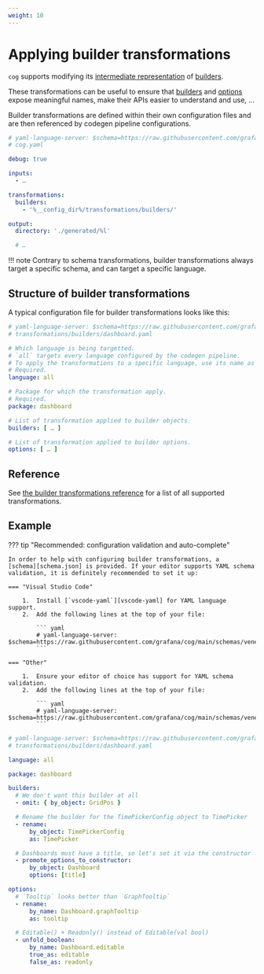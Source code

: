 ```yaml
---
weight: 10
---
```


# Applying builder transformations

`cog` supports modifying its [intermediate representation](../reference/glossary.md#intermediate-representation)
of [builders](../reference/glossary.md#builder).

These transformations can be useful to ensure that [builders](../reference/glossary.md#builder)
and [options](../reference/glossary.md#builder-option) expose meaningful names,
make their APIs easier to understand and use, …

Builder transformations are defined within their own configuration files and are
then referenced by codegen pipeline configurations.

```yaml hl_lines="9-11"
# yaml-language-server: $schema=https://raw.githubusercontent.com/grafana/cog/main/schemas/pipeline.json
# cog.yaml

debug: true

inputs:
  - …

transformations:
  builders:
    - '%__config_dir%/transformations/builders/'

output:
  directory: './generated/%l'

  # …
```

!!! note
    Contrary to schema transformations, builder transformations always
    target a specific schema, and can target a specific language.

## Structure of builder transformations

A typical configuration file for builder transformations looks like this:


```yaml
# yaml-language-server: $schema=https://raw.githubusercontent.com/grafana/cog/main/schemas/veneers.json
# transformations/builders/dashboard.yaml

# Which language is being targetted.
# `all` targets every language configured by the codegen pipeline.
# To apply the transformations to a specific language, use its name as value.
# Required.
language: all

# Package for which the transformation apply.
# Required.
package: dashboard

# List of transformation applied to builder objects.
builders: [ … ]

# List of transformation applied to builder options.
options: [ … ]
```

## Reference

See [the builder transformations reference](../reference/builders_transformations.md) for a list of all supported transformations.

## Example

??? tip "Recommended: configuration validation and auto-complete"

    In order to help with configuring builder transformations, a
    [schema][schema.json] is provided. If your editor supports YAML schema
    validation, it is definitely recommended to set it up:

    === "Visual Studio Code"

        1.  Install [`vscode-yaml`][vscode-yaml] for YAML language support.
        2.  Add the following lines at the top of your file:

            ``` yaml
            # yaml-language-server: $schema=https://raw.githubusercontent.com/grafana/cog/main/schemas/veneers.json
            ```

    === "Other"

        1.  Ensure your editor of choice has support for YAML schema validation.
        2.  Add the following lines at the top of your file:

            ``` yaml
            # yaml-language-server: $schema=https://raw.githubusercontent.com/grafana/cog/main/schemas/veneers.json
            ```

[schema.json]: https://raw.githubusercontent.com/grafana/cog/main/schemas/veneers.json
[vscode-yaml]: https://marketplace.visualstudio.com/items?itemName=redhat.vscode-yaml

```yaml
# yaml-language-server: $schema=https://raw.githubusercontent.com/grafana/cog/main/schemas/veneers.json
# transformations/builders/dashboard.yaml

language: all

package: dashboard

builders:
  # We don't want this builder at all
  - omit: { by_object: GridPos }

  # Rename the builder for the TimePickerConfig object to TimePicker
  - rename:
      by_object: TimePickerConfig
      as: TimePicker

  # Dashboards must have a title, so let's set it via the constructor
  - promote_options_to_constructor:
      by_object: Dashboard
      options: [title]

options:
  # `Tooltip` looks better than `GraphTooltip`
  - rename:
      by_name: Dashboard.graphTooltip
      as: tooltip

  # Editable() + Readonly() instead of Editable(val bool)
  - unfold_boolean:
      by_name: Dashboard.editable
      true_as: editable
      false_as: readonly
```
